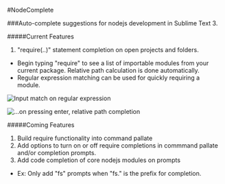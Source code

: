 #NodeComplete
  
###Auto-complete suggestions for nodejs development in Sublime Text 3.

#####Current Features
	
1. "require(..)" statement completion on open projects and folders.
  * Begin typing "require" to see a list of importable modules from your current package. Relative path calculation is done automatically.
  * Regular expression matching can be used for quickly requiring a module.
  
  ![Input match on regular expression](http://i.imgur.com/l03I7Hb.png)
  
  ![...on pressing enter, relative path completion](http://i.imgur.com/ntFoNgB.png)

#####Coming Features

1. Build require functionality into command pallate
2. Add options to turn on or off require completions in commmand pallate and/or completion prompts.
3. Add code completion of core nodejs modules on prompts
  * Ex: Only add "fs" prompts when "fs." is the prefix for completion.